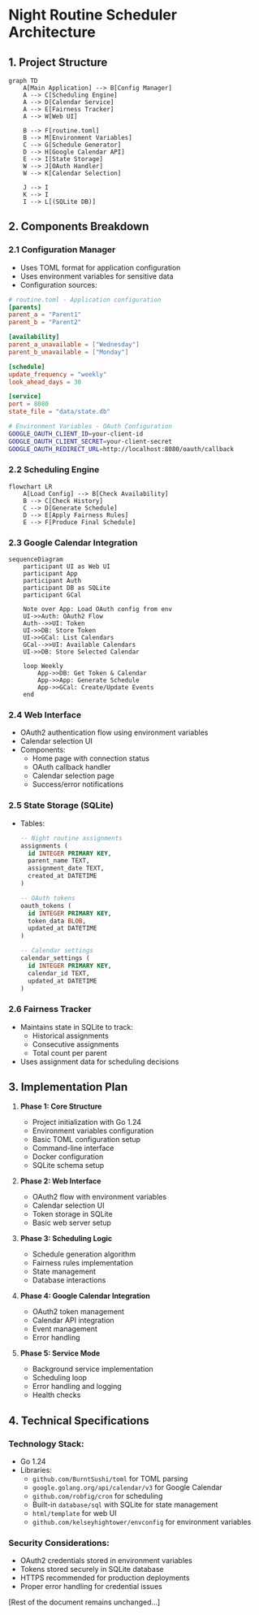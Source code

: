 # Night Routine Scheduler Architecture

## 1. Project Structure

```mermaid
graph TD
    A[Main Application] --> B[Config Manager]
    A --> C[Scheduling Engine]
    A --> D[Calendar Service]
    A --> E[Fairness Tracker]
    A --> W[Web UI]

    B --> F[routine.toml]
    B --> M[Environment Variables]
    C --> G[Schedule Generator]
    D --> H[Google Calendar API]
    E --> I[State Storage]
    W --> J[OAuth Handler]
    W --> K[Calendar Selection]

    J --> I
    K --> I
    I --> L[(SQLite DB)]
```

## 2. Components Breakdown

### 2.1 Configuration Manager

- Uses TOML format for application configuration
- Uses environment variables for sensitive data
- Configuration sources:

```toml
# routine.toml - Application configuration
[parents]
parent_a = "Parent1"
parent_b = "Parent2"

[availability]
parent_a_unavailable = ["Wednesday"]
parent_b_unavailable = ["Monday"]

[schedule]
update_frequency = "weekly"
look_ahead_days = 30

[service]
port = 8080
state_file = "data/state.db"
```

```bash
# Environment Variables - OAuth Configuration
GOOGLE_OAUTH_CLIENT_ID=your-client-id
GOOGLE_OAUTH_CLIENT_SECRET=your-client-secret
GOOGLE_OAUTH_REDIRECT_URL=http://localhost:8080/oauth/callback
```

### 2.2 Scheduling Engine

```mermaid
flowchart LR
    A[Load Config] --> B[Check Availability]
    B --> C[Check History]
    C --> D[Generate Schedule]
    D --> E[Apply Fairness Rules]
    E --> F[Produce Final Schedule]
```

### 2.3 Google Calendar Integration

```mermaid
sequenceDiagram
    participant UI as Web UI
    participant App
    participant Auth
    participant DB as SQLite
    participant GCal

    Note over App: Load OAuth config from env
    UI->>Auth: OAuth2 Flow
    Auth-->>UI: Token
    UI->>DB: Store Token
    UI->>GCal: List Calendars
    GCal-->>UI: Available Calendars
    UI->>DB: Store Selected Calendar

    loop Weekly
        App->>DB: Get Token & Calendar
        App->>App: Generate Schedule
        App->>GCal: Create/Update Events
    end
```

### 2.4 Web Interface

- OAuth2 authentication flow using environment variables
- Calendar selection UI
- Components:
  - Home page with connection status
  - OAuth callback handler
  - Calendar selection page
  - Success/error notifications

### 2.5 State Storage (SQLite)

- Tables:

  ```sql
  -- Night routine assignments
  assignments (
    id INTEGER PRIMARY KEY,
    parent_name TEXT,
    assignment_date TEXT,
    created_at DATETIME
  )

  -- OAuth tokens
  oauth_tokens (
    id INTEGER PRIMARY KEY,
    token_data BLOB,
    updated_at DATETIME
  )

  -- Calendar settings
  calendar_settings (
    id INTEGER PRIMARY KEY,
    calendar_id TEXT,
    updated_at DATETIME
  )
  ```

### 2.6 Fairness Tracker

- Maintains state in SQLite to track:
  - Historical assignments
  - Consecutive assignments
  - Total count per parent
- Uses assignment data for scheduling decisions

## 3. Implementation Plan

1. **Phase 1: Core Structure**

   - Project initialization with Go 1.24
   - Environment variables configuration
   - Basic TOML configuration setup
   - Command-line interface
   - Docker configuration
   - SQLite schema setup

2. **Phase 2: Web Interface**

   - OAuth2 flow with environment variables
   - Calendar selection UI
   - Token storage in SQLite
   - Basic web server setup

3. **Phase 3: Scheduling Logic**

   - Schedule generation algorithm
   - Fairness rules implementation
   - State management
   - Database interactions

4. **Phase 4: Google Calendar Integration**

   - OAuth2 token management
   - Calendar API integration
   - Event management
   - Error handling

5. **Phase 5: Service Mode**
   - Background service implementation
   - Scheduling loop
   - Error handling and logging
   - Health checks

## 4. Technical Specifications

### Technology Stack:

- Go 1.24
- Libraries:
  - `github.com/BurntSushi/toml` for TOML parsing
  - `google.golang.org/api/calendar/v3` for Google Calendar
  - `github.com/robfig/cron` for scheduling
  - Built-in `database/sql` with SQLite for state management
  - `html/template` for web UI
  - `github.com/kelseyhightower/envconfig` for environment variables

### Security Considerations:

- OAuth2 credentials stored in environment variables
- Tokens stored securely in SQLite database
- HTTPS recommended for production deployments
- Proper error handling for credential issues

[Rest of the document remains unchanged...]
